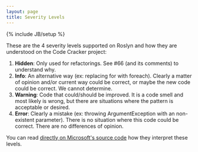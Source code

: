 ```yaml
---
layout: page
title: Severity Levels
---
```

{% include JB/setup %}

These are the 4 severity levels supported on Roslyn and how they are understood on the Code Cracker project:

1. **Hidden**: Only used for refactorings. See #66 (and its comments) to understand why.
2. **Info**: An alternative way (ex: replacing for with foreach). Clearly a matter of opinion and/or current way could be correct, or maybe the new code could be correct. We cannot determine.
3. **Warning**: Code that could/should be improved. It is a code smell and most likely is wrong, but there are situations where the pattern is acceptable or desired.
4. **Error**: Clearly a mistake (ex: throwing ArgumentException with an non-existent parameter). There is no situation where this code could be correct. There are no differences of opinion.

You can read [directly on Microsoft's source code](http://source.roslyn.codeplex.com/#Microsoft.CodeAnalysis/Diagnostic/DiagnosticSeverity.cs,e70281df673d47f6,references)
how they interpret these levels.
